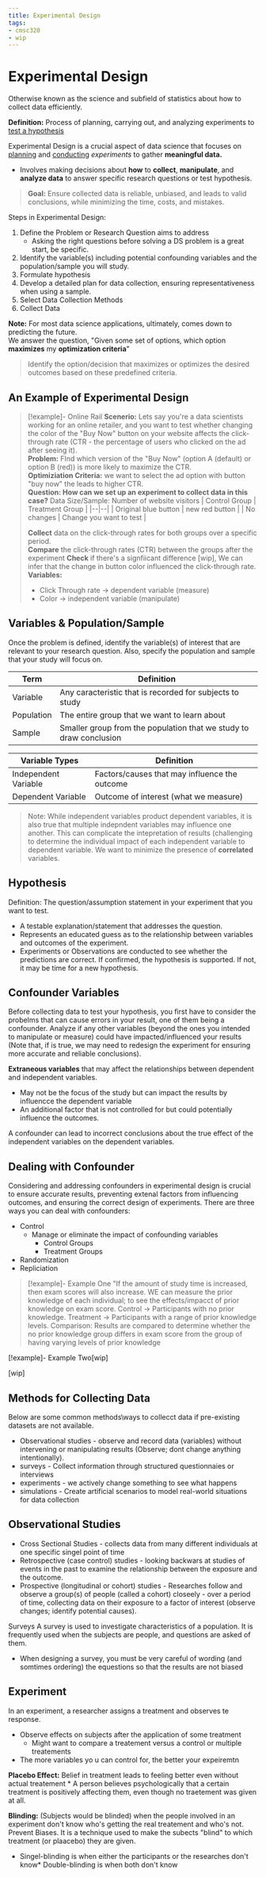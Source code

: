 ```yaml
---
title: Experimental Design
tags:
- cmsc320
- wip
---
```


# Experimental Design

Otherwise known as the science and subfield of statistics about how to collect data efficiently.

**Definition:** Process of planning, carrying out, and analyzing experiments to<ins> test a hypothesis

Experimental Design is a crucial aspect of data science that focuses on <ins> planning</ins> and <ins> conducting</ins> *experiments* to gather **meaningful data.**
* Involves making decisions about **how** to **collect**, **manipulate**, and **analyze data** to answer specific research questions or test hypothesis.
> **Goal:** Ensure collected data is reliable, unbiased, and leads to valid conclusions, while minimizing the time, costs, and mistakes.

Steps in Experimental Design:
1. Define the Problem or Research Question aims to address
   * Asking the right questions before solving a DS problem is a great start, be specific.
2. Identify the variable(s) including potential confounding variables and the population/sample you will study.
3. Formulate hypothesis
4. Develop a detailed plan for data collection, ensuring representativeness when using a sample.
5. Select Data Collection Methods
6. Collect Data

**Note:** For most data science applications, ultimately, comes down to predicting the future.  
We answer the question, "Given some set of options, which option **maximizes** my **optimization criteria**"
> Identify the option/decision that maximizes or optimizes the desired outcomes based on these predefined criteria.

## An Example of Experimental Design
>[!example]- Online Rail
> **Scenerio:** Lets say  you're a data scientists working for an online retailer, and you want to test whether changing the color of the "Buy Now" button on your website affects the click-through rate (CTR - the percentage of users who clicked on the ad after seeing it).  
>**Problem:** FInd which version of the "Buy Now" (option A (default) or option B (red)) is more likely to maximize the CTR.  
>**Optimiziation Criteria:** we want to select the ad option with button "buy now" the leads to higher CTR.  
>**Question: How can we set up an experiment to collect data in this case?**
> Data Size/Sample: Number of website visitors
> | Control Group  | Treatment Group |
> |--|--|
> | Original blue button | new red button |
> | No changes | Change you want to test |
>
> **Collect** data on the click-through rates for both groups over a specific period.  
> **Compare** the click-through rates (CTR) between the groups after the experiment
> **Check** if there's a signfiicant difference [wip], We can infer that the change in button color influenced the click-through rate.  
> **Variables:**  
>* Click Through rate -> dependent variable (measure)
>* Color -> independent variable (manipulate)

## Variables & Population/Sample

Once the problem is defined, identify the variable(s) of interest that are relevant to your research question.
Also, specify the population and sample that your study will focus on.

| Term | Definition |
| -- | -- |
| Variable | Any caracteristic that is recorded for subjects to study |
| Population | The entire group that we want to learn about |
| Sample | Smaller group from the population that we study to draw conclusion |

| Variable Types | Definition |
| -- | -- |
| Independent Variable | Factors/causes that may influence the outcome |
| Dependent Variable | Outcome of interest (what we measure)
> Note: While independent variables product dependent variables, it is also true that multiple indepndent variables may influence one another. This can complicate the intepretation of results (challenging to determine the individual impact of each independent variable to dependent variable. We want to minimize the presence of **correlated** variables.

## Hypothesis

Definition: The question/assumption statement in your experiment that you want to test.
* A testable explanation/statement that addresses the question.
* Represents an educated guess as to the relationship between variables and outcomes of the experiment.
* Experiments or Observations are conducted to see whether the predictions are correct. If confirmed, the hypothesis is supported. If not, it may be time for a new hypothesis.

## Confounder Variables

Before collecting data to test your hypothesis, you first have to consider the probelms that can cause errors in your result, one of them being a confounder.
Analyze if any other variables (beyond the ones you intended to manipulate or measure) could have impacted/influenced your results (Note that, if is true, we may need to redesign the experiment for ensuring more accurate and reliable conclusions).

**Extraneous variables** that may affect the relationships between dependent and independent variables.
* May not be the focus of the study but can impact the results by influencce the dependent variable
* An additional factor that is not controlled for but could potentially influence the outcomes.

A confounder can lead to incorrect conclusions about the true effect of the independent variables on the dependent variables.

## Dealing with Confounder

Considering and addressing confounders in experimental design is crucial to ensure accurate results, preventing extenal factors from influencing outcomes, and ensuring the correct design of experiments.
There are three ways you can deal with confounders:
* Control
  * Manage or eliminate the impact of confounding variables
    * Control Groups
    * Treatment Groups
* Randomization
* Repliciation

>[!example]- Example One
>"If the amount of study time is increased, then exam scores will also increase.
> WE can measure the prior knowledge of each individual; to see the effects/impacct of prior knowledge on  exam score.
> Control -> Participants with no prior knowledge.
>Treatment -> Participants with a range of prior knowledge levels.
>Comparison: Results are compared to determine whether the no prior knowledge group differs in exam score from the group of having varying levels of prior knowledge

[!example]- Example Two[wip]

[wip]

## Methods for Collecting Data

Below are some common methods\ways to collecct data if pre-existing datasets are not available.
* Observational studies - observe and record data (variables) without intervening or manipulating results (Observe; dont change anything intentionally).
* surveys - Collect information through structured questionnaies or interviews
* experiments - we actively change something to see what happens
* simulations - Create artificial scenarios to model real-world situations for data collection

## Observational Studies

* Cross Sectional Studies - collects data from many different individuals at one specific singel point of time
* Retrospective (case control) studies - looking backwars at studies of events in the past to examine the relationship between the exposure and the outcome. 
* Prospective (longitudinal or cohort) studies - Researches follow and observe a group(s) of people (called a cohort) closeely - over a period of time, collecting data on their exposure to a factor of interest (observe changes; identify potential causes).

Surveys A survey is used to investigate characteristics of a population. It is frequently used when the subjects are people, and questions are asked of them.
* When designing a survey, you must be very careful of wording (and somtimes ordering) the equestions so that the results are not biased

## Experiment

In an experiment, a researcher assigns a treatment and observes te response.
* Observe effects on subjects after the application of some treatment
  * Might want to compare a treatement versus a control or multiple treatements
* The more variables yo u can control for, the better your expeiremtn

**Placebo Effect:** Belief  in treatment leads to feeling better even without actual treatement
	  * A person believes psychologically that a certain treatment is positively affecting them, even though no traetement was given at all.

**Blinding:** (Subjects would  be blinded) when the people involved in an experiment don't know who's getting the real treatement and who's not. Prevent Biases. It is a technique used to make the subects "blind" to which treatment (or plaacebo) they are given.
* Singel-blinding is when either the participants or the researches don't know* Double-blinding is when both don't know 